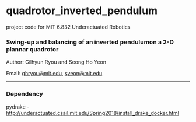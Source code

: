 # quadrotor_inverted_pendulum
project code for MIT 6.832 Underactuated Robotics

### Swing-up and balancing of an inverted pendulumon a 2-D plannar quadrotor

Author: Gilhyun Ryou and Seong Ho Yeon

Email: ghryou@mit.edu, syeon@mit.edu

---
### Dependency
pydrake - http://underactuated.csail.mit.edu/Spring2018/install_drake_docker.html
